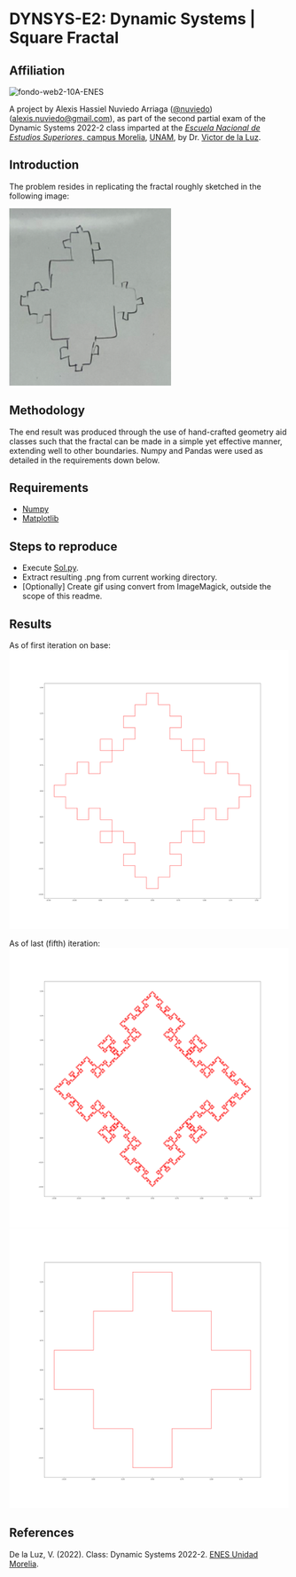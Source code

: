 # DYNSYS-E2: Dynamic Systems | Square Fractal

## Affiliation

![fondo-web2-10A-ENES](https://user-images.githubusercontent.com/100146672/160222385-4576c60e-1005-4753-b34d-c5461658c11b.png)

A project by Alexis Hassiel Nuviedo Arriaga ([@nuviedo](https://github.com/nuviedo)) ([alexis.nuviedo@gmail.com](mailto:alexis.nuviedo@gmail.com)), as part of the second partial exam of the Dynamic Systems 2022-2 class imparted at the [*Escuela Nacional de Estudios Superiores*, campus Morelia](https://www.enesmorelia.unam.mx/), [UNAM](https://www.unam.mx/), by Dr. [Victor de la Luz](https://github.com/itztli).

## Introduction

The problem resides in replicating the fractal roughly sketched in the following image:

![](sketch.png)

## Methodology

The end result was produced through the use of hand-crafted geometry aid classes such that the fractal can be made in a simple yet effective manner, extending well to other boundaries. Numpy and Pandas were used as detailed in the requirements down below.

## Requirements
* [Numpy](https://numpy.org/)
* [Matplotlib](https://matplotlib.org/)

## Steps to reproduce

* Execute [Sol.py](Sol.py).
* Extract resulting .png from current working directory. 
* \[Optionally\] Create gif using convert from ImageMagick, outside the scope of this readme.

## Results

As of first iteration on base:
![](iter2.png)

As of last (fifth) iteration:
![](result.png)
![](fractal.gif)


## References
De la Luz, V. (2022). Class: Dynamic Systems 2022-2. [ENES Unidad Morelia](https://www.enesmorelia.unam.mx/).

